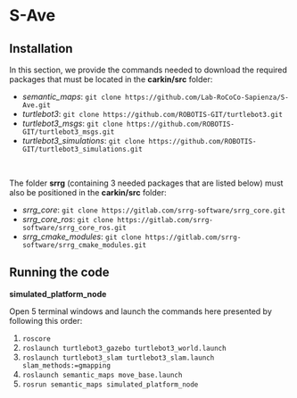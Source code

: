 # S-Ave

## Installation
In this section, we provide the commands needed to download the required packages that must be located in the **carkin/src** folder:
* *semantic_maps*: `git clone https://github.com/Lab-RoCoCo-Sapienza/S-Ave.git`
* *turtlebot3*: `git clone https://github.com/ROBOTIS-GIT/turtlebot3.git`
* *turtlebot3_msgs*: `git clone https://github.com/ROBOTIS-GIT/turtlebot3_msgs.git`
* *turtlebot3_simulations*: `git clone https://github.com/ROBOTIS-GIT/turtlebot3_simulations.git` <br>
<br>

The folder **srrg** (containing 3 needed packages that are listed below) must also be positioned in the **carkin/src** folder:
* *srrg_core*: `git clone https://gitlab.com/srrg-software/srrg_core.git`
* *srrg_core_ros*: `git clone https://gitlab.com/srrg-software/srrg_core_ros.git`
* *srrg_cmake_modules*: `git clone https://gitlab.com/srrg-software/srrg_cmake_modules.git`

## Running the code
**simulated_platform_node**

Open 5 terminal windows and launch the commands here presented by following this order:
  1. `roscore`
  2. `roslaunch turtlebot3_gazebo turtlebot3_world.launch`
  3. `roslaunch turtlebot3_slam turtlebot3_slam.launch slam_methods:=gmapping`
  4. `roslaunch semantic_maps move_base.launch`
  5. `rosrun semantic_maps simulated_platform_node`
  
